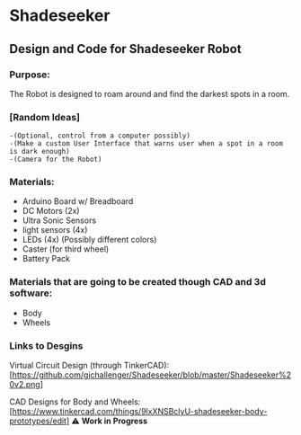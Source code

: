 # Shadeseeker
## Design and Code for Shadeseeker Robot

### Purpose:
   The Robot is designed to roam around and find the darkest spots in a room.
  
### [Random Ideas]
    -(Optional, control from a computer possibly)
    -(Make a custom User Interface that warns user when a spot in a room is dark enough)
    -(Camera for the Robot)
    
### Materials:
- Arduino Board w/ Breadboard
- DC Motors (2x)
- Ultra Sonic Sensors
- light sensors (4x)
- LEDs (4x) (Possibly different colors)
- Caster (for third wheel)
- Battery Pack 

### Materials that are going to be created though CAD and 3d software:
- Body
- Wheels

### Links to Desgins
Virtual Circuit Design (through TinkerCAD):
[https://github.com/gjchallenger/Shadeseeker/blob/master/Shadeseeker%20v2.png]

CAD Designs for Body and Wheels:
[https://www.tinkercad.com/things/9lxXNSBclyU-shadeseeker-body-prototypes/edit] :warning: **Work in Progress**

